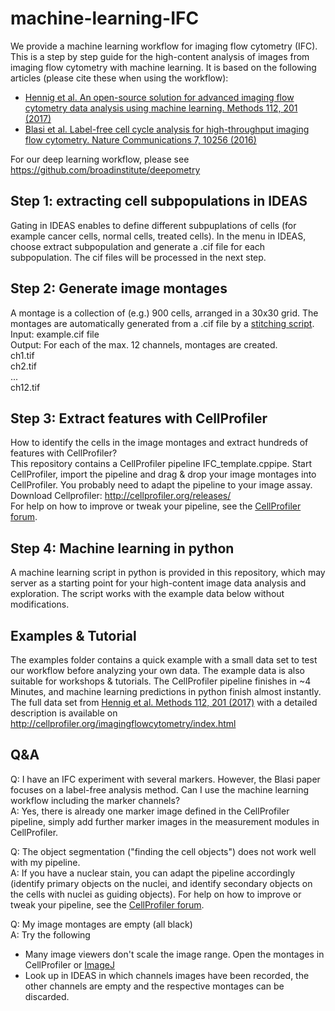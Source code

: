 # machine-learning-IFC
We provide a machine learning workflow for imaging flow cytometry (IFC). This is a step by step guide for the high-content analysis of images from imaging flow cytometry with machine learning. It is based on the following articles (please cite these when using the workflow):
- [Hennig et al. An open-source solution for advanced imaging flow cytometry data analysis using machine learning. Methods 112, 201 (2017)](http://www.sciencedirect.com/science/article/pii/S1046202316302912)
- [Blasi et al. Label-free cell cycle analysis for high-throughput imaging flow cytometry. Nature Communications 7, 10256 (2016)](https://www.nature.com/articles/ncomms10256)

For our deep learning workflow, please see https://github.com/broadinstitute/deepometry

## Step 1: extracting cell subpopulations in IDEAS
Gating in IDEAS enables to define different subpuplations of cells (for example cancer cells, normal cells, treated cells). In the menu in IDEAS, choose extract subpopulation and generate a .cif file for each subpopulation. The cif files will be processed in the next step.

## Step 2: Generate image montages
A montage is a collection of (e.g.) 900 cells, arranged in a 30x30 grid. The montages are automatically generated from a .cif file by a [stitching script](https://github.com/CellProfiler/stitching).  
Input: example.cif file  
Output: For each of the max. 12 channels, montages are created.  
ch1.tif  
ch2.tif  
...   
ch12.tif

## Step 3: Extract features with CellProfiler
How to identify the cells in the image montages and extract hundreds of features with CellProfiler?  
This repository contains a CellProfiler pipeline IFC_template.cppipe. Start CellProfiler, import the pipeline and drag & drop your image montages into CellProfiler. You probably need to adapt the pipeline to your image assay.   
Download Cellprofiler: http://cellprofiler.org/releases/  
For help on how to improve or tweak your pipeline, see the [CellProfiler forum](http://forum.cellprofiler.org/).  

## Step 4: Machine learning in python
A machine learning script in python is provided in this repository, which may server as a starting point for your high-content image data analysis and exploration. The script works with the example data below without modifications.

## Examples & Tutorial
The examples folder contains a quick example with a small data set to test our workflow before analyzing your own data. The example data is also suitable for workshops & tutorials. The CellProfiler pipeline finishes in ~4 Minutes, and machine learning predictions in python finish almost instantly.  
The full data set from [Hennig et al. Methods 112, 201 (2017)](http://www.sciencedirect.com/science/article/pii/S1046202316302912) with a detailed description is available on http://cellprofiler.org/imagingflowcytometry/index.html

## Q&A
Q: I have an IFC experiment with several markers. However, the Blasi paper focuses on a label-free analysis method. Can I use the machine learning workflow including the marker channels?  
A: Yes, there is already one marker image defined in the CellProfiler pipeline, simply add further marker images in the measurement modules in CellProfiler.

Q: The object segmentation ("finding the cell objects") does not work well with my pipeline.  
A: If you have a nuclear stain, you can adapt the pipeline accordingly (identify primary objects on the nuclei, and identify secondary objects on the cells with nuclei as guiding objects). For help on how to improve or tweak your pipeline, see the [CellProfiler forum](http://forum.cellprofiler.org/).

Q: My image montages are empty (all black)  
A: Try the following
- Many image viewers don't scale the image range. Open the montages in CellProfiler or [ImageJ](https://fiji.sc/)  
- Look up in IDEAS in which channels images have been recorded, the other channels are empty and the respective montages can be discarded.  
